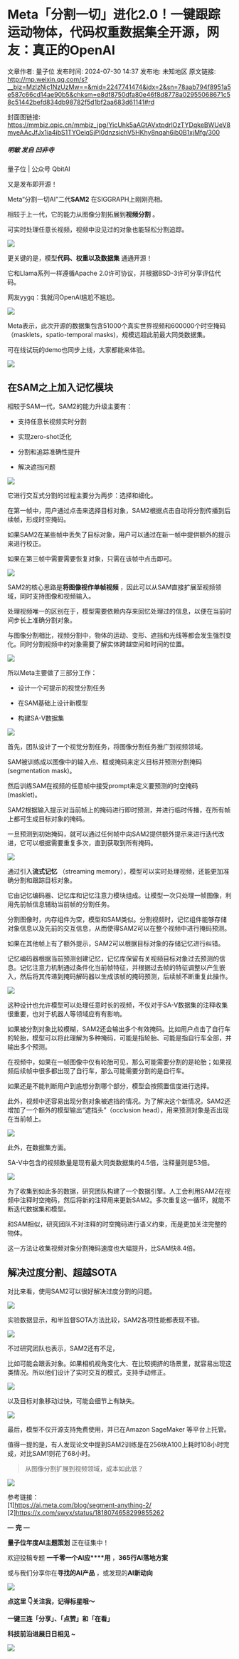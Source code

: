 # Meta「分割一切」进化2.0！一键跟踪运动物体，代码权重数据集全开源，网友：真正的OpenAI

文章作者: 量子位
发布时间: 2024-07-30 14:37
发布地: 未知地区
原文链接: http://mp.weixin.qq.com/s?__biz=MzIzNjc1NzUzMw==&mid=2247741474&idx=2&sn=78aab794f8951a5e587c66cd14ae90b5&chksm=e8df8750dfa80e46f8d8778a02955068671c58c51442befd834db98782f5d1bf2aa683d61141#rd

封面图链接: https://mmbiz.qpic.cn/mmbiz_jpg/YicUhk5aAGtAVxtpdrlOzTYDqkeBWUeV8myeAAcJfJx1ia4ibS1TYOelqSjPI0dnzsichV5HKhy8nqah6ib0B1xjMfg/300

##### 明敏 发自 凹非寺  
量子位 | 公众号 QbitAI

又是发布即开源！

Meta“分割一切AI”二代**SAM2** 在SIGGRAPH上刚刚亮相。

相较于上一代，它的能力从图像分割拓展到**视频分割** 。

可实时处理任意长视频，视频中没见过的对象也能轻松分割追踪。

![](https://mmbiz.qpic.cn/mmbiz_gif/YicUhk5aAGtAVxtpdrlOzTYDqkeBWUeV8AEGTlVA9PqS0bNtyhr3z6ichyGcQ686O3DjBBwztZkPu5yJsMVuNN1Q/640?wx_fmt=gif&from=appmsg)

更关键的是，模型**代码、权重以及数据集** 通通开源！

它和Llama系列一样遵循Apache 2.0许可协议，并根据BSD-3许可分享评估代码。

网友yygq：我就问OpenAI尴尬不尴尬。

![](https://mmbiz.qpic.cn/mmbiz_png/YicUhk5aAGtAVxtpdrlOzTYDqkeBWUeV8ib8LAq4EpJVOOwSibu7rlM72jFvibQxMWoaIKib1b3iavHY1iavtF4tcBGibg/640?wx_fmt=png&from=appmsg)

Meta表示，此次开源的数据集包含51000个真实世界视频和600000个时空掩码（masklets，spatio-temporal
masks)，规模远超此前最大同类数据集。

可在线试玩的demo也同步上线，大家都能来体验。

![](https://mmbiz.qpic.cn/mmbiz_gif/YicUhk5aAGtAVxtpdrlOzTYDqkeBWUeV8HEfOSbyV7A4ibojXhFeiaOIxhjJnjhnZNvhuiatvypH4wKbNsXlpsewiaw/640?wx_fmt=gif&from=appmsg)

## 在SAM之上加入记忆模块

相较于SAM一代，SAM2的能力升级主要有：

  * 支持任意长视频实时分割

  * 实现zero-shot泛化

  * 分割和追踪准确性提升

  * 解决遮挡问题

![](https://mmbiz.qpic.cn/mmbiz_gif/YicUhk5aAGtAVxtpdrlOzTYDqkeBWUeV8JjsatevCLOLzN6JF0WKEibwUPs4ZJLJVk4uacPibWeC6IGqb0KT3RQtA/640?wx_fmt=gif&from=appmsg)

它进行交互式分割的过程主要分为两步：选择和细化。

在第一帧中，用户通过点击来选择目标对象，SAM2根据点击自动将分割传播到后续帧，形成时空掩码。

如果SAM2在某些帧中丢失了目标对象，用户可以通过在新一帧中提供额外的提示来进行校正。

如果在第三帧中需要需要恢复对象，只需在该帧中点击即可。

![](https://mmbiz.qpic.cn/mmbiz_png/YicUhk5aAGtAVxtpdrlOzTYDqkeBWUeV86icJ1ChJTIvKgsssQ1j8b2bBLIqrOTia6Pk93VXdXfVbVYthrDRyZIOw/640?wx_fmt=png&from=appmsg)

SAM2的核心思路是**将图像视作单帧视频** ，因此可以从SAM直接扩展至视频领域，同时支持图像和视频输入。

处理视频唯一的区别在于，模型需要依赖内存来回忆处理过的信息，以便在当前时间步长上准确分割对象。

与图像分割相比，视频分割中，物体的运动、变形、遮挡和光线等都会发生强烈变化。同时分割视频中的对象需要了解实体跨越空间和时间的位置。

![](https://mmbiz.qpic.cn/mmbiz_gif/YicUhk5aAGtAVxtpdrlOzTYDqkeBWUeV89ssh3R9YicwZoYE6aeNYfb9iadJuNy8hEqvsrYHsdYWunfS1AhvX9S4w/640?wx_fmt=gif&from=appmsg)

所以Meta主要做了三部分工作：

  * 设计一个可提示的视觉分割任务

  * 在SAM基础上设计新模型

  * 构建SA-V数据集

![](https://mmbiz.qpic.cn/mmbiz_png/YicUhk5aAGtAVxtpdrlOzTYDqkeBWUeV8QPUTYHgcK7WOVhE6ecLRXt54nKY5FEkfqx3chRPg8WKQFcI49t1JsA/640?wx_fmt=png&from=appmsg)

首先，团队设计了一个视觉分割任务，将图像分割任务推广到视频领域。

SAM被训练成以图像中的输入点、框或掩码来定义目标并预测分割掩码(segmentation mask)。

然后训练SAM在视频的任意帧中接受prompt来定义要预测的时空掩码(masklet)。

SAM2根据输入提示对当前帧上的掩码进行即时预测，并进行临时传播，在所有帧上都可生成目标对象的掩码。

一旦预测到初始掩码，就可以通过任何帧中向SAM2提供额外提示来进行迭代改进，它可以根据需要重复多次，直到获取到所有掩码。

![](https://mmbiz.qpic.cn/mmbiz_gif/YicUhk5aAGtAVxtpdrlOzTYDqkeBWUeV8ALoNuUhrwYbHgvRDplHl8hW8mT2SNicNnXlEal8ibmAiaibvr9G8gU4MVw/640?wx_fmt=gif&from=appmsg)

通过引入**流式记忆** （streaming memory），模型可以实时处理视频，还能更加准确分割和跟踪目标对象。

它由记忆编码器、记忆库和记忆注意力模块组成。让模型一次只处理一帧图像，利用先前帧信息辅助当前帧的分割任务。

分割图像时，内存组件为空，模型和SAM类似。分割视频时，记忆组件能够存储对象信息以及先前的交互信息，从而使得SAM2可以在整个视频中进行掩码预测。

如果在其他帧上有了额外提示，SAM2可以根据目标对象的存储记忆进行纠错。

记忆编码器根据当前预测创建记忆，记忆库保留有关视频目标对象过去预测的信息。记忆注意力机制通过条件化当前帧特征，并根据过去帧的特征调整以产生嵌入，然后将其传递到掩码解码器以生成该帧的掩码预测，后续帧不断重复此操作。

![](https://mmbiz.qpic.cn/mmbiz_png/YicUhk5aAGtAVxtpdrlOzTYDqkeBWUeV8f5YQMicInCV6iaP8vhGjMficffAcbeHSENjdA3ds5JQnne4SltQ0s9O9w/640?wx_fmt=png&from=appmsg)

这种设计也允许模型可以处理任意时长的视频，不仅对于SA-V数据集的注释收集很重要，也对于机器人等领域应有有影响。

如果被分割对象比较模糊，SAM2还会输出多个有效掩码。比如用户点击了自行车的轮胎，模型可以将此理解为多种掩码，可能是指轮胎、可能是指自行车全部，并输出多个预测。

在视频中，如果在一帧图像中仅有轮胎可见，那么可能需要分割的是轮胎；如果视频后续帧中很多都出现了自行车，那么可能需要分割的是自行车。

如果还是不能判断用户到底想分割哪个部分，模型会按照置信度进行选择。

此外，视频中还容易出现分割对象被遮挡的情况。为了解决这个新情况，SAM2还增加了一个额外的模型输出“遮挡头”（occlusion
head），用来预测对象是否出现在当前帧上。

![](https://mmbiz.qpic.cn/mmbiz_gif/YicUhk5aAGtAVxtpdrlOzTYDqkeBWUeV8BAmgL95Y3aZdFFyrIIBsPzCI7xcuv0VEcxPMIicYeu5SHTZNIFDxib5A/640?wx_fmt=gif&from=appmsg)

此外，在数据集方面。

SA-V中包含的视频数量是现有最大同类数据集的4.5倍，注释量则是53倍。

![](https://mmbiz.qpic.cn/mmbiz_gif/YicUhk5aAGtAVxtpdrlOzTYDqkeBWUeV8fcf9suPoCtWg6ibuL0ogubcI0uxmdnuD0H6DO1BBaOQvrxu9478DfxQ/640?wx_fmt=gif&from=appmsg)

为了收集到如此多的数据，研究团队构建了一个数据引擎。人工会利用SAM2在视频中注释时空掩码，然后将新的注释用来更新SAM2。多次重复这一循环，就能不断迭代数据集和模型。

和SAM相似，研究团队不对注释的时空掩码进行语义约束，而是更加关注完整的物体。

这一方法让收集视频对象分割掩码速度也大幅提升，比SAM快8.4倍。

## 解决过度分割、超越SOTA

对比来看，使用SAM2可以很好解决过度分割的问题。

![](https://mmbiz.qpic.cn/mmbiz_gif/YicUhk5aAGtAVxtpdrlOzTYDqkeBWUeV8ib1daAkZ1WhJUlfPA2ANLr8cypWhOplOhVRGZRGduib2XwG6LbEPDSPw/640?wx_fmt=gif&from=appmsg)

实验数据显示，和半监督SOTA方法比较，SAM2各项性能都表现不错。

![](https://mmbiz.qpic.cn/mmbiz_png/YicUhk5aAGtAVxtpdrlOzTYDqkeBWUeV8M0k4LjnnZiabibo7V2qyhyES8GibF4V3tolWB0riboqRBx5mzLHyxjCayw/640?wx_fmt=png&from=appmsg)

不过研究团队也表示，SAM2还有不足，

比如可能会跟丢对象。如果相机视角变化大、在比较拥挤的场景里，就容易出现这类情况。所以他们设计了实时交互的模式，支持手动修正。

![](https://mmbiz.qpic.cn/mmbiz_gif/YicUhk5aAGtAVxtpdrlOzTYDqkeBWUeV8DRg6aqyvrpz6RUzN6Y5ia3icXfLic7ad1LtfnynBretykB1rqGYOxl2vw/640?wx_fmt=gif&from=appmsg)

以及目标对象移动过快，可能会细节上有缺失。

![](https://mmbiz.qpic.cn/mmbiz_gif/YicUhk5aAGtAVxtpdrlOzTYDqkeBWUeV8rc3MOCLrHV3NowibntBzF2G1H6wQ9Cpq8oXnPqhzaKdE3TXQexdLuGQ/640?wx_fmt=gif&from=appmsg)

最后，模型不仅开源支持免费使用，并已在Amazon SageMaker 等平台上托管。

值得一提的是，有人发现论文中提到SAM2训练是在256块A100上耗时108小时完成，对比SAM1则花了68小时。

> 从图像分割扩展到视频领域，成本如此低？

![](https://mmbiz.qpic.cn/mmbiz_png/YicUhk5aAGtAVxtpdrlOzTYDqkeBWUeV83xJNO4ef12zE60O4rvGLNG2yGG5k7yibaa08icAfliaxJW9FicOYrNQ4mw/640?wx_fmt=png&from=appmsg)

参考链接：  
[1]https://ai.meta.com/blog/segment-anything-2/  
[2]https://x.com/swyx/status/1818074658299855262

— **完** —

**量子位年度AI主题策划** 正在征集中！

欢迎投稿专题 **一千零一个AI应****用** ，**365行AI落地方案**

或与我们分享你在**寻找的AI产品** ，或发现的**AI新动向**

![](https://mmbiz.qpic.cn/mmbiz_png/YicUhk5aAGtDpTavEwUl8aOlFLGHaPnaKXJcMUeJtGXVLliac6P6XxYHIKhnz0NPUgVvlrXAvJC33ibh8aYDdyudA/640?wx_fmt=png&from=appmsg)

  

**点这里 👇关注我，记得标星哦～**

**一键三连「分享」、「点赞」和「在看」**

**科技前沿进展日日相见 ~**

![](https://mmbiz.qpic.cn/mmbiz_svg/g9RQicMD01M0tYoRQT2cMQRmPS5ZDyrrfzeksiay90KaDzlGBH61icqHxmgFKfvfXtVuwTHV740CDLAaXU1LIfZyoJEpYKcRIiaE/640?wx_fmt=svg)

